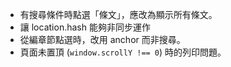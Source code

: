 * 有搜尋條件時點選「條文」，應改為顯示所有條文。
* 讓 location.hash 能夠非同步運作
* 從編章節點選時，改用 anchor 而非搜尋。
* 頁面未置頂 (`window.scrollY !== 0`) 時的列印問題。
